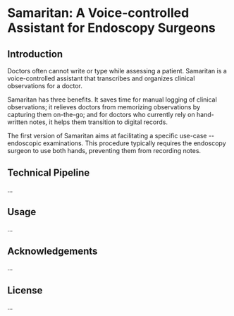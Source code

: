 # Samaritan: A Voice-controlled Assistant for Endoscopy Surgeons

## Introduction
Doctors often cannot write or type while assessing a patient. Samaritan is a voice-controlled assistant that transcribes and organizes clinical observations for a doctor. 

Samaritan has three benefits. It saves time for manual logging of clinical observations; it relieves doctors from memorizing observations by capturing them on-the-go; and for doctors who currently rely on hand-written notes, it helps them transition to digital records. 

The first version of Samaritan aims at facilitating a specific use-case -- endoscopic examinations. This procedure typically requires the endoscopy surgeon to use both hands, preventing them from recording notes. 

## Technical Pipeline
...

## Usage
...

## Acknowledgements
...

## License
...
